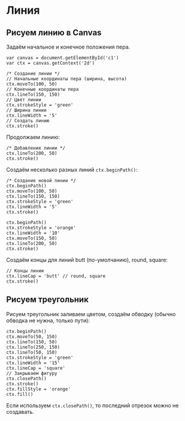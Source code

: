 # Линия
## Рисуем линию в Canvas

Задаём начальное и конечное положения пера.

    var canvas = document.getElementById('c1')
    var ctx = canvas.getContext('2d')

    /* Создание линии */
    // Начальные координаты пера (ширина, высота)
    ctx.moveTo(100, 50)
    // Конечные координаты пера
    ctx.lineTo(150, 150)
    // Цвет линии
    ctx.strokeStyle = 'green'
    // Ширина линии
    ctx.lineWidth = '5'
    // Создать линию
    ctx.stroke()

Продолжаем линию:

    /* Добавление линии */
    ctx.lineTo(200, 50)
    ctx.stroke()

Создаём несколько разных линий `ctx.beginPath()`:

    /* Создание новой линии */
    ctx.beginPath()
    ctx.moveTo(100, 50)
    ctx.lineTo(150, 150)
    ctx.strokeStyle = 'green'
    ctx.lineWidth = '5'
    ctx.stroke()

    ctx.beginPath()
    ctx.strokeStyle = 'orange'
    ctx.lineWidth = '10'
    ctx.moveTo(150, 50)
    ctx.lineTo(200, 50)
    ctx.stroke()
    
Создаём концы для линий butt (по-умолчанию), round, square:

    // Концы линии
    ctx.lineCap = 'butt' // round, square
    ctx.stroke()

## Рисуем треугольник
Рисуем треугольник заливаем цветом, создаём обводку (обычно обводка не нужна, только пути):

    ctx.beginPath()
    ctx.moveTo(50, 150)
    ctx.lineTo(150, 50)
    ctx.lineTo(250, 150)
    ctx.lineTo(50, 150)
    ctx.strokeStyle = 'green'
    ctx.lineWidth = '15'
    ctx.lineCap = 'square'
    // Закрываем фигуру
    ctx.closePath()
    ctx.stroke()
    ctx.fillStyle = 'orange'
    ctx.fill()

Если используем `ctx.closePath()`, то последний отрезок можно не создавать.
